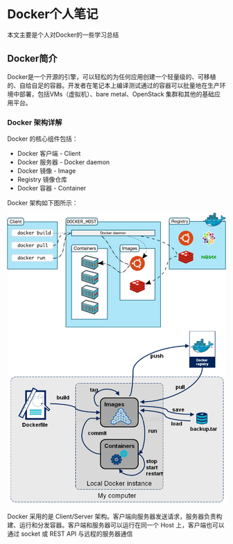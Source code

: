 # Docker个人笔记

本文主要是个人对Docker的一些学习总结


## Docker简介

Docker是一个开源的引擎，可以轻松的为任何应用创建一个轻量级的、可移植的、自给自足的容器。开发者在笔记本上编译测试通过的容器可以批量地在生产环境中部署，包括VMs（虚拟机）、bare metal、OpenStack 集群和其他的基础应用平台。

### Docker 架构详解

Docker 的核心组件包括：

- Docker 客户端 - Client
- Docker 服务器 - Docker daemon
- Docker 镜像 - Image
- Registry 镜像仓库
- Docker 容器 - Container
    
Docker 架构如下图所示：

![Docker架构图](/assets/Dcoker架构图.jpg)
![Docker图解](/assets/20170214190946299.png)

Docker 采用的是 Client/Server 架构。客户端向服务器发送请求，服务器负责构建、运行和分发容器。客户端和服务器可以运行在同一个 Host 上，客户端也可以通过 socket 或 REST API 与远程的服务器通信